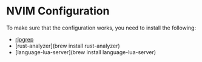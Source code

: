 # NVIM Configuration

To make sure that the configuration works, you need to install the following:

- [ripgrep](https://github.com/BurntSushi/ripgrep)
- [rust-analyzer](brew install rust-analyzer)
- [language-lua-server](brew install language-lua-server)
